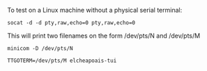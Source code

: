 To test on a Linux machine without a physical serial terminal:

    socat -d -d pty,raw,echo=0 pty,raw,echo=0

This will print two filenames on the form /dev/pts/N and /dev/pts/M

    minicom -D /dev/pts/N

    TTGOTERM=/dev/pts/M elcheapoais-tui
